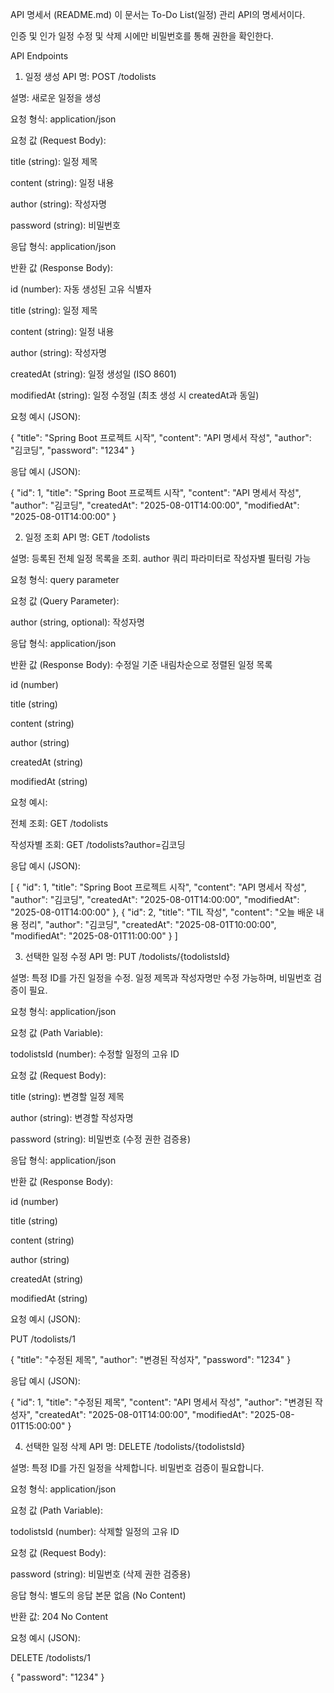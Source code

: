 API 명세서 (README.md)
이 문서는 To-Do List(일정) 관리 API의 명세서이다.

인증 및 인가
일정 수정 및 삭제 시에만 비밀번호를 통해 권한을 확인한다.

API Endpoints
1. 일정 생성
API 명: POST /todolists

설명: 새로운 일정을 생성

요청 형식: application/json

요청 값 (Request Body):

title (string): 일정 제목

content (string): 일정 내용

author (string): 작성자명

password (string): 비밀번호

응답 형식: application/json

반환 값 (Response Body):

id (number): 자동 생성된 고유 식별자

title (string): 일정 제목

content (string): 일정 내용

author (string): 작성자명

createdAt (string): 일정 생성일 (ISO 8601)

modifiedAt (string): 일정 수정일 (최초 생성 시 createdAt과 동일)

요청 예시 (JSON):

{
  "title": "Spring Boot 프로젝트 시작",
  "content": "API 명세서 작성",
  "author": "김코딩",
  "password": "1234"
}

응답 예시 (JSON):

{
  "id": 1,
  "title": "Spring Boot 프로젝트 시작",
  "content": "API 명세서 작성",
  "author": "김코딩",
  "createdAt": "2025-08-01T14:00:00",
  "modifiedAt": "2025-08-01T14:00:00"
}

2. 일정 조회
API 명: GET /todolists

설명: 등록된 전체 일정 목록을 조회. author 쿼리 파라미터로 작성자별 필터링 가능

요청 형식: query parameter

요청 값 (Query Parameter):

author (string, optional): 작성자명

응답 형식: application/json

반환 값 (Response Body): 수정일 기준 내림차순으로 정렬된 일정 목록

id (number)

title (string)

content (string)

author (string)

createdAt (string)

modifiedAt (string)

요청 예시:

전체 조회: GET /todolists

작성자별 조회: GET /todolists?author=김코딩

응답 예시 (JSON):

[
  {
    "id": 1,
    "title": "Spring Boot 프로젝트 시작",
    "content": "API 명세서 작성",
    "author": "김코딩",
    "createdAt": "2025-08-01T14:00:00",
    "modifiedAt": "2025-08-01T14:00:00"
  },
  {
    "id": 2,
    "title": "TIL 작성",
    "content": "오늘 배운 내용 정리",
    "author": "김코딩",
    "createdAt": "2025-08-01T10:00:00",
    "modifiedAt": "2025-08-01T11:00:00"
  }
]

3. 선택한 일정 수정
API 명: PUT /todolists/{todolistsId}

설명: 특정 ID를 가진 일정을 수정. 일정 제목과 작성자명만 수정 가능하며, 비밀번호 검증이 필요.

요청 형식: application/json

요청 값 (Path Variable):

todolistsId (number): 수정할 일정의 고유 ID

요청 값 (Request Body):

title (string): 변경할 일정 제목

author (string): 변경할 작성자명

password (string): 비밀번호 (수정 권한 검증용)

응답 형식: application/json

반환 값 (Response Body):

id (number)

title (string)

content (string)

author (string)

createdAt (string)

modifiedAt (string)

요청 예시 (JSON):

PUT /todolists/1

{
  "title": "수정된 제목",
  "author": "변경된 작성자",
  "password": "1234"
}

응답 예시 (JSON):

{
  "id": 1,
  "title": "수정된 제목",
  "content": "API 명세서 작성",
  "author": "변경된 작성자",
  "createdAt": "2025-08-01T14:00:00",
  "modifiedAt": "2025-08-01T15:00:00"
}

4. 선택한 일정 삭제
API 명: DELETE /todolists/{todolistsId}

설명: 특정 ID를 가진 일정을 삭제합니다. 비밀번호 검증이 필요합니다.

요청 형식: application/json

요청 값 (Path Variable):

todolistsId (number): 삭제할 일정의 고유 ID

요청 값 (Request Body):

password (string): 비밀번호 (삭제 권한 검증용)

응답 형식: 별도의 응답 본문 없음 (No Content)

반환 값: 204 No Content

요청 예시 (JSON):

DELETE /todolists/1

{
  "password": "1234"
}

